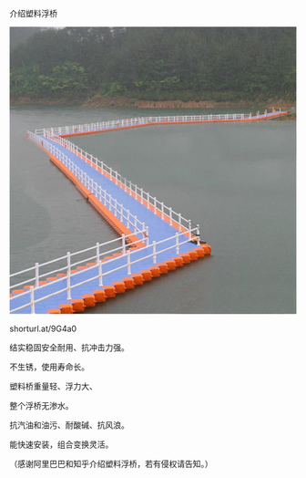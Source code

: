 介绍塑料浮桥


![介绍塑料浮桥](https://github.com/ywangnccu/ywang/blob/main/images/PLASTIC_BRIDGE.jpg)

shorturl.at/9G4a0


结实稳固安全耐用、抗冲击力强。

不生锈，使用寿命长。

塑料桥重量轻、浮力大、

整个浮桥无渗水。

抗汽油和油污、耐酸碱、抗风浪。

能快速安装，组合变换灵活。


（感谢阿里巴巴和知乎介绍塑料浮桥，若有侵权请告知。）
